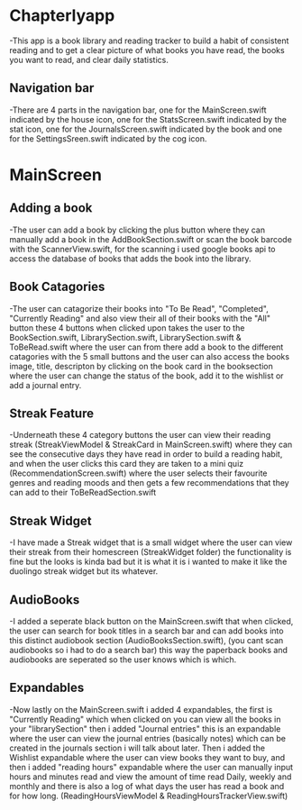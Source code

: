 # Chapterlyapp
-This app is a book library and reading tracker to build a habit of consistent reading and to get a clear picture of what books you have read, the books you want to read, and clear daily statistics.

## Navigation bar
-There are 4 parts in the navigation bar, one for the MainScreen.swift indicated by the house icon, one for the StatsScreen.swift indicated by the stat icon, one for the JournalsScreen.swift indicated by the book and one for the SettingsSreen.swift indicated by the cog icon.

# MainScreen

## Adding a book
-The user can add a book by clicking the plus button where they can manually add a book in the AddBookSection.swift or scan the book barcode with the ScannerView.swift, for the scanning i used google books api to access the database of books that adds the book into the library. 

## Book Catagories
-The user can catagorize their books into "To Be Read", "Completed", "Currently Reading" and also view their all of their books with the "All" button these 4 buttons when clicked upon takes the user to the BookSection.swift, LibrarySection.swift, LibrarySection.swift & ToBeRead.swift where the user can from there add a book to the different catagories with the 5 small buttons and the user can also access the books image, title, descripton by clicking on the book card in the booksection where the user can change the status of the book, add it to the wishlist or add a journal entry.      

## Streak Feature
-Underneath these 4 category buttons the user can view their reading streak (StreakViewModel & StreakCard in MainScreen.swift) where they can see the consecutive days they have read in order to build a reading habit, and when the user clicks this card they are taken to a mini quiz (RecommendationScreen.swift) where the user selects their favourite genres and reading moods and then gets a few recommendations that they can add to their ToBeReadSection.swift 
## Streak Widget
-I have made a Streak widget that is a small widget where the user can view their streak from their homescreen (StreakWidget folder) the functionality is fine but the looks is kinda bad but it is what it is i wanted to make it like the duolingo streak widget but its whatever.

## AudioBooks 
-I added a seperate black button on the MainScreen.swift that when clicked, the user can search for book titles in a search bar and can add books into this distinct audiobook section (AudioBooksSection.swift), (you cant scan audiobooks so i had to do a search bar) this way the paperback books and audiobooks are seperated so the user knows which is which.

## Expandables
-Now lastly on the MainScreen.swift i added 4 expandables, the first is "Currently Reading" which when clicked on you can view all the books in your "librarySection" then i added "Journal entries" this is an expandable where the user can view the journal entries (basically notes) which can be created in the journals section i will talk about later. Then i added the Wishlist expandable where the user can view books they want to buy, and then i added "reading hours" expandable where the user can manually input hours and minutes read and view the amount of time read Daily, weekly and monthly and there is also a log of what days the user has read a book and for how long. (ReadingHoursViewModel & ReadingHoursTrackerView.swift) 

#


